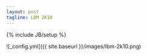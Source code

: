 ```yaml
---
layout: post
tagline: LBM 2K10
---
```

{% include JB/setup %}

![_config.yml]({{ site.baseurl }}/images/lbm-2k10.png)
